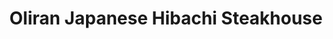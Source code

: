 ---
layout: place
title: "Oliran Japanese Hibachi Steakhouse"
permalink: /pennsylvania/bloomsburg/oliran-japanese-hibachi-steakhouse.html
stateAbbr: PA
stateName: Pennsylvania
cityName: Bloomsburg
place_id: ChIJIdeNe3GHxYkRsrZTzGJ1wCg
photos:
  - name: >-
      places/ChIJIdeNe3GHxYkRsrZTzGJ1wCg/photos/AeeoHcITQixrnXry-ER9-GCn3g1vY1VLP51m3aBfGYGGjw5WxIfxrmAmutFKRnZ-wcl7dkwLfGDMgh8csFrzxY-bw1LCTzHS6dO4p8PWhXwBJEUYPUnlu1GWLXZ6ylLs6Xq5gtwcsnUa_V1OvEpCbIV_RAtYVjbfEXRv6rce8BDykFVyVfYQ_x1XSUAccrrBUWqK01CURq-Y8ViS746gRvbKMuPKt_TIGkThdQWlaw45KJiqIVqO2VOejsv6VRv9LkfmiuqhmIim7KfKGOxoEkd1FYKXyFYRb345LnyQyNtA8Tj9Dg
    widthPx: 2524
    heightPx: 3540
    authorAttributions:
      - displayName: Oliran Japanese Hibachi Steakhouse
        uri: https://maps.google.com/maps/contrib/112529235150897028583
        photoUri: >-
          https://lh3.googleusercontent.com/a-/ALV-UjXHYnfjVwZUZXVC50ZfdrJBLitwy8KEiiTFCmP2yNry3P2q8Xk=s100-p-k-no-mo
    flagContentUri: >-
      https://www.google.com/local/imagery/report/?cb_client=maps_api_places.places_api&image_key=!1e10!2sAF1QipO6U7GzAc3n7T5t7SeBGUanSc92yyKn9dOzgCnA&hl=en-US
    googleMapsUri: >-
      https://www.google.com/maps/place//data=!3m4!1e2!3m2!1sAF1QipO6U7GzAc3n7T5t7SeBGUanSc92yyKn9dOzgCnA!2e10!4m2!3m1!1s0x89c587717b8dd721:0x28c07562cc53b6b2
  - name: >-
      places/ChIJIdeNe3GHxYkRsrZTzGJ1wCg/photos/AeeoHcIxcudgG-olzWSil101_nJog75A71ZLpCkoyLycKZDP_NzL_aUGyyjQFMwZwveqwXgHE0mVNKS62TubvmIKIaSh9pAIcsZebFqKDLicuFVlxsJzSbwxrhP4paQac-A_630xFHlry28xcj9P7pnBTIrzWj0SVKdC3u6LU0ktWY3KYt9Fsc8ePy3F6kO1Y-GMSPnjlI5FOdkIeJZCuO1m1shGbzqF2Umd94SwW2H9Tjb53VgRxlVofuuWkPLZMT3E7YFAEd-sAdR2pDkRSSMTUjVXJqWRj1CWe9aqGMxYvefg6JuTk_02rEeJQGeQ0G5egbK__c6qG80z5UXhMX3gFKAv2DYwPIsSLdN318NHayLzWlQtdtPeLUp3qNMUW_da3Lhx77p4Hsa69WWy5bHuWleFa9v6CaQ-Bz011mTuMmOegIh0
    widthPx: 4032
    heightPx: 1960
    authorAttributions:
      - displayName: Rio Guzman
        uri: https://maps.google.com/maps/contrib/117332020562494973313
        photoUri: >-
          https://lh3.googleusercontent.com/a-/ALV-UjXD329hK8eVlAKj63yXIRJ_tZav6JKYlAbsxO8i0_JE6vfcBjgR_A=s100-p-k-no-mo
    flagContentUri: >-
      https://www.google.com/local/imagery/report/?cb_client=maps_api_places.places_api&image_key=!1e10!2sCIHM0ogKEICAgIDG69W89AE&hl=en-US
    googleMapsUri: >-
      https://www.google.com/maps/place//data=!3m4!1e2!3m2!1sCIHM0ogKEICAgIDG69W89AE!2e10!4m2!3m1!1s0x89c587717b8dd721:0x28c07562cc53b6b2
  - name: >-
      places/ChIJIdeNe3GHxYkRsrZTzGJ1wCg/photos/AeeoHcIbqXb0-_p00i6SyFl-FW2QgDlbAvc1tZgi6Vy_qsap_Rizw5tXeNFGd7YaBoX-deQUsAxc8-iR_SGO9V4rbCsk7xQMTH_WZmlZ9t_66JAO4DeT-lhvi4RzfCgxxUMecFL6vPdvA28HbKUN9dp6G2JD0cgGxjOYqQGwuwGN26iOybGGOtBpB0v1K7Jii21w2a69wCVLcz63fIF01qq3zo_Qa7T1aP3a7yTy_dUJEHhSiT9vDYzAomjWodzGOlg-kW2iGRAPx9PnjI4sgl4yrWtaO9AAvYKi-p4qH2Ss8ILsOaDtKSrzTnOic1l9aJVGxTafh1-TcoaSTUpZ9lQmEIhmqN9BXQxS2wvpDR-NOTcyA5eieViGxldikxXnWdabBshpKbFXWWBJGBlA2gE4VCfoAr6iG-CxPjaGwkm8Qh7Xyw1iq0mScyy39UEYydqb
    widthPx: 4032
    heightPx: 2268
    authorAttributions:
      - displayName: Doug Kepner
        uri: https://maps.google.com/maps/contrib/108381609537697399047
        photoUri: >-
          https://lh3.googleusercontent.com/a-/ALV-UjVCFxsVBxdq90hgvKCVgHSNRVzRAibFRmGg3iGgGgxtGv93CWSW=s100-p-k-no-mo
    flagContentUri: >-
      https://www.google.com/local/imagery/report/?cb_client=maps_api_places.places_api&image_key=!1e10!2sCIABIhADyc5UghZaK2fXBE4ABXtU&hl=en-US
    googleMapsUri: >-
      https://www.google.com/maps/place//data=!3m4!1e2!3m2!1sCIABIhADyc5UghZaK2fXBE4ABXtU!2e10!4m2!3m1!1s0x89c587717b8dd721:0x28c07562cc53b6b2
  - name: >-
      places/ChIJIdeNe3GHxYkRsrZTzGJ1wCg/photos/AeeoHcLpjIUN3woyrGJdjUIukHV5T2Ci42YfTeIKIcEf8-GWGIJ08063hHuYNY6CRZAQKKo-BJWUD4cUsghj9DjXjOnlmG1r3Mx3ifQR82iH4-6MFPXe4mlMBKs_VGNHI2sMNhj8iwG-8cH3Yg6Pwe9P_5VSJ5cmQ3gOJafj0GvAYSNz3xmKecmE4lHnQ7Z_YCDhYUgzs4KfVh9Fvs45GGFWbs8onpvmuRSD476elDMYA5Zv4iTJmmC9aNEJh5LA6b6SMSX78KdWKEgEoqc-JdtVkHc1vImPhx7QMWyyXmfMeiypQ0bjEjKKkpd6945MamN8Zu25rCyNRL_CVxG5TQxiAwY2d6X-2-uxHCAjv50US4RJxscpWU_p5Y6x2AmRvcf0eyxZkFZ4oFZI0KsDkOt302nRGpX8-iBvnVUuBeEMieylvA91
    widthPx: 2992
    heightPx: 2992
    authorAttributions:
      - displayName: Jean “Papa Neslo” LaValley
        uri: https://maps.google.com/maps/contrib/113229812484988025388
        photoUri: >-
          https://lh3.googleusercontent.com/a-/ALV-UjVmX4rfIIYDywCOIgxuSgRcMKuB5DbnytuP0VmCgKtj8BwnZy7Q4w=s100-p-k-no-mo
    flagContentUri: >-
      https://www.google.com/local/imagery/report/?cb_client=maps_api_places.places_api&image_key=!1e10!2sCIHM0ogKEICAgIC9hOiyhAE&hl=en-US
    googleMapsUri: >-
      https://www.google.com/maps/place//data=!3m4!1e2!3m2!1sCIHM0ogKEICAgIC9hOiyhAE!2e10!4m2!3m1!1s0x89c587717b8dd721:0x28c07562cc53b6b2
  - name: >-
      places/ChIJIdeNe3GHxYkRsrZTzGJ1wCg/photos/AeeoHcJoXJtyVVklsGezv5IVm_ZlpTUSX8D9iuWAJ8X4rg1gGpMOmxVoDFglwyN_qA7zozW7L4X3iuGSVJZbpTz9GKWDH6Kk9t8cevzdJ9HTMm7ZqTYBmWkNy8Ej4HRpI468bRajeO51gqm0X59UY-HpI8PZiWmoW5KWpc5xdaQzGtTxYZiDly2nY265rw0AwCXx3EHN4jG-uzyexRnHH0sh1HC5lnLoDzUEJXFE7v0ekCSr_Iqkd83V7SbFSHL5b-fS9jAkKo-6L7V3G3yybc7Nv--iI1J1D_z0L7_wmF0ungcD5QAg21xSvzIRyz03nJeB1QhDP33yg3p9QOxAeo2cQBLDb49qgtydPWZ-46IIWuuXLukXzcjKIURdrz_68ps1XQbR7XYg7wLsZHumF9gcjbWQjsvgA8zZz5taCps9JffLgg
    widthPx: 3024
    heightPx: 4032
    authorAttributions:
      - displayName: Marie Woyto
        uri: https://maps.google.com/maps/contrib/116351496048976599604
        photoUri: >-
          https://lh3.googleusercontent.com/a-/ALV-UjXk36YfWd6PwtMnDrxC13zzDbkDRcKlVxlP00jxOXJnzmd8vF8=s100-p-k-no-mo
    flagContentUri: >-
      https://www.google.com/local/imagery/report/?cb_client=maps_api_places.places_api&image_key=!1e10!2sCIHM0ogKEICAgID-xNbqRQ&hl=en-US
    googleMapsUri: >-
      https://www.google.com/maps/place//data=!3m4!1e2!3m2!1sCIHM0ogKEICAgID-xNbqRQ!2e10!4m2!3m1!1s0x89c587717b8dd721:0x28c07562cc53b6b2
  - name: >-
      places/ChIJIdeNe3GHxYkRsrZTzGJ1wCg/photos/AeeoHcIwEIkZDee6FJLyd9iAt9ba1jj-SZrqFX2jC7riECnfXH8wMSpJQrIadk1FJKyZJOV66DF_XrC-QzVG1CN-H4U75i3TcJ5izsXc765uXzS-D1_SIYnMjeVXB6MPNa-FgHdu1-gUdir4bDXcLsf9MP80Kj2R0QueDupLygGBohV90LWH1fyJ35DkmDrCAbuRpVWSE25Y_gRLVA2X8jCirXO2onY_tSfU-uFx_volb8vJUBywmH_3HFPvBc8dXYBT9o8a0KquIMwp2OagL1iip5m9tF5gsxvsYDY33SCl4wobme8giJsWgPHktHysynuB4Wt8BWKzlCKw6UdwZra7KCMohfwTRPKjjC1GMwS38Hkf0GKby02yQ3QwvBcPzOlcXcM4H3hVQ6vSu0TxnqzZy3hjxtQuYGR8xNA42Dzi7jJ4KiZh
    widthPx: 4000
    heightPx: 3000
    authorAttributions:
      - displayName: Cathy Ling
        uri: https://maps.google.com/maps/contrib/106289310349471906038
        photoUri: >-
          https://lh3.googleusercontent.com/a-/ALV-UjUaWBp_MDbziSZzgk3ribBOQqBk_yXKz3x1sMs7hzmWRVtaSpEjTQ=s100-p-k-no-mo
    flagContentUri: >-
      https://www.google.com/local/imagery/report/?cb_client=maps_api_places.places_api&image_key=!1e10!2sCIHM0ogKEICAgICZyOys0wE&hl=en-US
    googleMapsUri: >-
      https://www.google.com/maps/place//data=!3m4!1e2!3m2!1sCIHM0ogKEICAgICZyOys0wE!2e10!4m2!3m1!1s0x89c587717b8dd721:0x28c07562cc53b6b2
  - name: >-
      places/ChIJIdeNe3GHxYkRsrZTzGJ1wCg/photos/AeeoHcLdepDy8bd2C8s4AJk6OLs0rNXJL1W4dulsLUoudciwpXZTxdOWb64EKvM3rqDQiU-RBqCbdEhL-5v3yJyGIQbExjIcnZjxny61o_Gd-9fR79CjpGRxwpPls0gqNtvsZQQnUxcL8tO5AnVWumH7DYqn3ly2dl8CgAMqGj-Y35lJtPt6YyDuqa4p_97rCJ9pyfNJ7YkXQn0tzhPIW9bvRl6SEANt7ndZjadvlaHVTv_aopI2jDiJbUvltgC988hP9TXx2WQiZR9e8RMGJKX3GNOpm7vlN7dACDIUzoJgGjDud7YRAERYOrb_JuneGK2jYgF4oIoq5STn5KaamkcHkkpCABDsEJHc_YZFiCs_DluoeTyR_12DsUmnoLp8W27Hj0ov59pGk18B1s7f9fC7l7eWXhFYFM9L8I8h2J80q4T8pDI
    widthPx: 4000
    heightPx: 3000
    authorAttributions:
      - displayName: Chelsie Greenman
        uri: https://maps.google.com/maps/contrib/104190190154860091041
        photoUri: >-
          https://lh3.googleusercontent.com/a/ACg8ocJCbKZfy6k6MCgdm8CSomzuJ5Tx5c7Sce7k1G9fRlk6OiGccw=s100-p-k-no-mo
    flagContentUri: >-
      https://www.google.com/local/imagery/report/?cb_client=maps_api_places.places_api&image_key=!1e10!2sCIHM0ogKEICAgIDRwfnpkwE&hl=en-US
    googleMapsUri: >-
      https://www.google.com/maps/place//data=!3m4!1e2!3m2!1sCIHM0ogKEICAgIDRwfnpkwE!2e10!4m2!3m1!1s0x89c587717b8dd721:0x28c07562cc53b6b2
  - name: >-
      places/ChIJIdeNe3GHxYkRsrZTzGJ1wCg/photos/AeeoHcKxbtSxTstzZrQ9JPTaLZE8jTIyaS233DNzZAX-WML1dMsrjGzcp22VRnj1ZwLoKlebcQUB5wyR1__sJMAOGC3Kepz-ekwB-OGgZBw4C8fr9EzFkycgNl7-GdZdvr3n7UoelPI_7aOuox9v6UI1FRruFvmW2MD6bNHlF0Z8KnyhZFRpmgjFWP8p9i0aE0WhR4TvZwlgNtgdwL7kiSxyeV8IkTSqQAxVLJeKtDuiZcYQOqW5JLkbyhIUx7RGwqRyDPy22NcYS2fJR8z5-pYiYN4Gx1mTCTf6SbjhIsg6H7w-F6bosRyZWLuvVd9tno0etmcmS4OC0NPspf1PxbGsaFsiDJNSMwRcwRR4HTSknEI0jYOWnIdfMIcNvaEluRcIJPd4EHsG_J6VRXv3hTP8E-W7_wWCV4u2NYqSE7zVf__lUg
    widthPx: 4032
    heightPx: 3024
    authorAttributions:
      - displayName: Aaron Stepanik
        uri: https://maps.google.com/maps/contrib/107878426913466704197
        photoUri: >-
          https://lh3.googleusercontent.com/a-/ALV-UjVEmqinL9OkRrzd735MbVRWCd0ms1u_2vuydd0L_eAqAa6ksJ8neA=s100-p-k-no-mo
    flagContentUri: >-
      https://www.google.com/local/imagery/report/?cb_client=maps_api_places.places_api&image_key=!1e10!2sCIHM0ogKEICAgIDE6LmdMA&hl=en-US
    googleMapsUri: >-
      https://www.google.com/maps/place//data=!3m4!1e2!3m2!1sCIHM0ogKEICAgIDE6LmdMA!2e10!4m2!3m1!1s0x89c587717b8dd721:0x28c07562cc53b6b2
  - name: >-
      places/ChIJIdeNe3GHxYkRsrZTzGJ1wCg/photos/AeeoHcKO09ighBf5MQriF_NtRByIRhfBG9zy8Tsk0YDraXQ_oiaDsv3Q8dYhZ6k-9XOHASUSzPEI46tMTdunZi4wZZkBpiJjaQBk3g2E7rLDnOP9M02gwOmbkwXCCSXgqhkxX7-jlTehQmRsXhVoD16Ztt2MUs1Yk_OyLuguiMRlolkHoDRKku_R6Cx07EN0q_KN8M29hg1AxO-CLQnGq0Pw3ETqeXXzycM4pA_3P_GZUlWOIOqz4xXvu7-LrCwQoM5cU1mGnlUxe3vS7EiH0H6hTB7OvtVYW3voMKxI6Pr7Q4h5o0n70OZFiRzIefYR7ercI3BhTcp-XSXnciDq0s2ue5K2dbZ6sLhqguNIB91TuO4szBWUtKpWVTOs4j7IlJzVwEe04TRIZUyd5uSSGo48BSBWQos6lTdsTEqXT-k_vFXymQ
    widthPx: 3024
    heightPx: 4032
    authorAttributions:
      - displayName: xin wang
        uri: https://maps.google.com/maps/contrib/116909954223062232501
        photoUri: >-
          https://lh3.googleusercontent.com/a/ACg8ocJWrKj0FDmNf8m1RZFjHa0wdtzqzNI5HBya9_lzNcGlb1VWnA=s100-p-k-no-mo
    flagContentUri: >-
      https://www.google.com/local/imagery/report/?cb_client=maps_api_places.places_api&image_key=!1e10!2sCIHM0ogKEICAgICk5urgLw&hl=en-US
    googleMapsUri: >-
      https://www.google.com/maps/place//data=!3m4!1e2!3m2!1sCIHM0ogKEICAgICk5urgLw!2e10!4m2!3m1!1s0x89c587717b8dd721:0x28c07562cc53b6b2
  - name: >-
      places/ChIJIdeNe3GHxYkRsrZTzGJ1wCg/photos/AeeoHcIm3plOYEl9K5LodngW3VVPPo66l3kCTih9SngiWTCl2MoFoQGMq_KWvV_yRKGZhMUx1gTxeygeN6IqOxThw3wP6KmBxKTZZyQ-Vsp5tC5nXiJRzPjmKUI9jdrKlzosphg7svqBbUpMTQDQuf7Y9pmCWb7HOEodVYVt3iVC8W-3w9c4DjbvZYV0irwXP30qkjUVPU-A9V_kNz92EtdSZ-CGYfEHGy9Gpxy0rvEzHTmB-YvCebgyvtgJOlkFTaMBpPV25IGqBHM6WLEs4KZ6cw-w8wYrhFMZgOh1RrdSt-4IJqgXV0-_N11gtCVa8D0Fb5SSsHlj558p2k_1FUu-8iaRXQEFhMNVCivQQ0BFtzQtH0nH9klm892bJNu0-I_hXtI5pPqKufiViMFt1woXIY0sXznqDLdah7hiJTGdzoibOkHG
    widthPx: 4032
    heightPx: 2268
    authorAttributions:
      - displayName: Doug Kepner
        uri: https://maps.google.com/maps/contrib/108381609537697399047
        photoUri: >-
          https://lh3.googleusercontent.com/a-/ALV-UjVCFxsVBxdq90hgvKCVgHSNRVzRAibFRmGg3iGgGgxtGv93CWSW=s100-p-k-no-mo
    flagContentUri: >-
      https://www.google.com/local/imagery/report/?cb_client=maps_api_places.places_api&image_key=!1e10!2sCIHM0ogKEICAgID-luC2jAE&hl=en-US
    googleMapsUri: >-
      https://www.google.com/maps/place//data=!3m4!1e2!3m2!1sCIHM0ogKEICAgID-luC2jAE!2e10!4m2!3m1!1s0x89c587717b8dd721:0x28c07562cc53b6b2
address: 1395 Columbia Blvd, Bloomsburg, PA 17815, USA
street: 1395 Columbia Blvd
city: Bloomsburg
state: PA
zip: '17815'
country: USA
neighborhood: null
latitude: '41.008110'
longitude: '-76.431587'
accessibility_options:
  wheelchairAccessibleParking: true
  wheelchairAccessibleEntrance: true
  wheelchairAccessibleRestroom: true
  wheelchairAccessibleSeating: true
business_status: OPERATIONAL
name: Oliran Japanese Hibachi Steakhouse
google_maps_links:
  directionsUri: >-
    https://www.google.com/maps/dir//''/data=!4m7!4m6!1m1!4e2!1m2!1m1!1s0x89c587717b8dd721:0x28c07562cc53b6b2!3e0
  placeUri: https://maps.google.com/?cid=2936476024240846514
  writeAReviewUri: >-
    https://www.google.com/maps/place//data=!4m3!3m2!1s0x89c587717b8dd721:0x28c07562cc53b6b2!12e1
  reviewsUri: >-
    https://www.google.com/maps/place//data=!4m4!3m3!1s0x89c587717b8dd721:0x28c07562cc53b6b2!9m1!1b1
  photosUri: >-
    https://www.google.com/maps/place//data=!4m3!3m2!1s0x89c587717b8dd721:0x28c07562cc53b6b2!10e5
primary_type: Restaurant
opening_hours:
  regular: null
  current: null
secondary_opening_hours:
  regular:
    weekdayDescriptions: null
    type: null
  current:
    weekdayDescriptions: null
    type: null
phone: (570) 784-2688
price_level: PRICE_LEVEL_MODERATE
price_range: $20 &ndash; $30
rating: '4.4'
rating_count: 1226
website: https://www.oliranpa.com/
description: null
reviews:
  - name: >-
      places/ChIJIdeNe3GHxYkRsrZTzGJ1wCg/reviews/ChdDSUhNMG9nS0VJQ0FnSUQzdDlhU3BRRRAB
    relativePublishTimeDescription: 4 months ago
    rating: 4
    text:
      text: >-
        Good food! Young energetic staff and very attentive! Sushi was very well
        done and well plated. Tempura was a bit on the bread-ier side. Pricing
        was very affordable for great quality food. Overall great experience,
        great restaurant in a quiet town!
      languageCode: en
    originalText:
      text: >-
        Good food! Young energetic staff and very attentive! Sushi was very well
        done and well plated. Tempura was a bit on the bread-ier side. Pricing
        was very affordable for great quality food. Overall great experience,
        great restaurant in a quiet town!
      languageCode: en
    authorAttribution:
      displayName: Alexander Fletcher
      uri: https://www.google.com/maps/contrib/108106061923300077150/reviews
      photoUri: >-
        https://lh3.googleusercontent.com/a-/ALV-UjUUhVs3TR13jPFVYY4HyPZKxaDoa7lhtKM1uoNHsrCJBHVWmh4f=s128-c0x00000000-cc-rp-mo-ba3
    publishTime: '2024-11-19T22:57:51.128920Z'
    flagContentUri: >-
      https://www.google.com/local/review/rap/report?postId=ChdDSUhNMG9nS0VJQ0FnSUQzdDlhU3BRRRAB&d=17924085&t=1
    googleMapsUri: >-
      https://www.google.com/maps/reviews/data=!4m6!14m5!1m4!2m3!1sChdDSUhNMG9nS0VJQ0FnSUQzdDlhU3BRRRAB!2m1!1s0x89c587717b8dd721:0x28c07562cc53b6b2
  - name: >-
      places/ChIJIdeNe3GHxYkRsrZTzGJ1wCg/reviews/ChZDSUhNMG9nS0VJQ0FnTUNnNG92WEZ3EAE
    relativePublishTimeDescription: a month ago
    rating: 5
    text:
      text: >-
        This is a great restaurant!!

        The service is great, and the food is awesome!!

        They cook everything right in front of you.

        They make it such a fun experience and they include everyone in your
        party whether it's two or ten people.

        We have NEVER had a bad meal here and the service has always been great.

        Parking is very easy and convenient.

        I highly recommend this restaurant for a fun and satisfying experience.
      languageCode: en
    originalText:
      text: >-
        This is a great restaurant!!

        The service is great, and the food is awesome!!

        They cook everything right in front of you.

        They make it such a fun experience and they include everyone in your
        party whether it's two or ten people.

        We have NEVER had a bad meal here and the service has always been great.

        Parking is very easy and convenient.

        I highly recommend this restaurant for a fun and satisfying experience.
      languageCode: en
    authorAttribution:
      displayName: SR MOORE
      uri: https://www.google.com/maps/contrib/101454195525491801351/reviews
      photoUri: >-
        https://lh3.googleusercontent.com/a/ACg8ocKEFTjTRYwN8O0eNcToGf5Nf7coaKDj6msrjyySwcN67SY-xg=s128-c0x00000000-cc-rp-mo-ba3
    publishTime: '2025-02-15T12:44:47.229427Z'
    flagContentUri: >-
      https://www.google.com/local/review/rap/report?postId=ChZDSUhNMG9nS0VJQ0FnTUNnNG92WEZ3EAE&d=17924085&t=1
    googleMapsUri: >-
      https://www.google.com/maps/reviews/data=!4m6!14m5!1m4!2m3!1sChZDSUhNMG9nS0VJQ0FnTUNnNG92WEZ3EAE!2m1!1s0x89c587717b8dd721:0x28c07562cc53b6b2
  - name: >-
      places/ChIJIdeNe3GHxYkRsrZTzGJ1wCg/reviews/ChdDSUhNMG9nS0VJQ0FnSUNycGRhM2lBRRAB
    relativePublishTimeDescription: 9 months ago
    rating: 5
    text:
      text: >-
        What a gem. Food was absolutely delicious - all of it. Even the soup and
        salad that came with a meal was delicious - salad dressing was near
        addictive, lettuce fresh and crispy, soup was amazingly flavorful (I
        thought my 4yo son was going to cry when I told him we had finished our
        bowl). We had the steak and salmon Hibachi which was delicious -
        proteins perfectly cooked and flavorful, fried rice flavorful but not
        greasy, vegetables incredibly tasty, sauces wonderful. We also had sushi
        rolls which were also delicious - their regular spicy tuna roll were the
        most generously stuffed non-specialty roll I've ever seen. Our young
        kids enjoyed it all despite us only doing "regular dining" (no Hibachi
        making in front of us). We were there on a Sunday so Sushi was highly
        discounted or half off - our total for that amount of food was an
        incredibly good deal. Highly, highly recommend. I wish we lived closer,
        we'd be back in a heartbeat.
      languageCode: en
    originalText:
      text: >-
        What a gem. Food was absolutely delicious - all of it. Even the soup and
        salad that came with a meal was delicious - salad dressing was near
        addictive, lettuce fresh and crispy, soup was amazingly flavorful (I
        thought my 4yo son was going to cry when I told him we had finished our
        bowl). We had the steak and salmon Hibachi which was delicious -
        proteins perfectly cooked and flavorful, fried rice flavorful but not
        greasy, vegetables incredibly tasty, sauces wonderful. We also had sushi
        rolls which were also delicious - their regular spicy tuna roll were the
        most generously stuffed non-specialty roll I've ever seen. Our young
        kids enjoyed it all despite us only doing "regular dining" (no Hibachi
        making in front of us). We were there on a Sunday so Sushi was highly
        discounted or half off - our total for that amount of food was an
        incredibly good deal. Highly, highly recommend. I wish we lived closer,
        we'd be back in a heartbeat.
      languageCode: en
    authorAttribution:
      displayName: Carla Moy-Turner
      uri: https://www.google.com/maps/contrib/102635689478272127577/reviews
      photoUri: >-
        https://lh3.googleusercontent.com/a-/ALV-UjUYOKCpx42b2KKxf16RwwFxWMIzbwDEs6rA4asy-buBWlHX5NlfcA=s128-c0x00000000-cc-rp-mo-ba5
    publishTime: '2024-07-09T12:28:59.785640Z'
    flagContentUri: >-
      https://www.google.com/local/review/rap/report?postId=ChdDSUhNMG9nS0VJQ0FnSUNycGRhM2lBRRAB&d=17924085&t=1
    googleMapsUri: >-
      https://www.google.com/maps/reviews/data=!4m6!14m5!1m4!2m3!1sChdDSUhNMG9nS0VJQ0FnSUNycGRhM2lBRRAB!2m1!1s0x89c587717b8dd721:0x28c07562cc53b6b2
  - name: >-
      places/ChIJIdeNe3GHxYkRsrZTzGJ1wCg/reviews/ChZDSUhNMG9nS0VJQ0FnTURRcU8zR0xnEAE
    relativePublishTimeDescription: a month ago
    rating: 5
    text:
      text: >-
        Love coming here. Super good sushi and the happy hour makes all the
        rolls so cheap. We end up ordering way too many. Good drinks too, great
        service. Go-to for me and my family
      languageCode: en
    originalText:
      text: >-
        Love coming here. Super good sushi and the happy hour makes all the
        rolls so cheap. We end up ordering way too many. Good drinks too, great
        service. Go-to for me and my family
      languageCode: en
    authorAttribution:
      displayName: A Meme
      uri: https://www.google.com/maps/contrib/113291370593508858778/reviews
      photoUri: >-
        https://lh3.googleusercontent.com/a-/ALV-UjWq4RjqbNin5jGsNXXeXtLr_wg74v3fOpZwZf7whlyyvgc2Qmm1=s128-c0x00000000-cc-rp-mo
    publishTime: '2025-03-08T17:16:00.199843Z'
    flagContentUri: >-
      https://www.google.com/local/review/rap/report?postId=ChZDSUhNMG9nS0VJQ0FnTURRcU8zR0xnEAE&d=17924085&t=1
    googleMapsUri: >-
      https://www.google.com/maps/reviews/data=!4m6!14m5!1m4!2m3!1sChZDSUhNMG9nS0VJQ0FnTURRcU8zR0xnEAE!2m1!1s0x89c587717b8dd721:0x28c07562cc53b6b2
  - name: >-
      places/ChIJIdeNe3GHxYkRsrZTzGJ1wCg/reviews/ChdDSUhNMG9nS0VJQ0FnSUM5dUl2MTRRRRAB
    relativePublishTimeDescription: a year ago
    rating: 5
    text:
      text: >-
        Great local sushi & hibachi steakhouse. It's in a strip mall location,
        but definitely has big restraunt vibes from the moment you want in. 6
        main room hibachi stations and 4 additional stations in a private room.
        Addtional dining table options and large wrap around bar area. Super
        impressive and with dine in or take options perfect for your team
        meetings, graduations, sorority house functions or just a cute date
        night option. Check it out tonight.
      languageCode: en
    originalText:
      text: >-
        Great local sushi & hibachi steakhouse. It's in a strip mall location,
        but definitely has big restraunt vibes from the moment you want in. 6
        main room hibachi stations and 4 additional stations in a private room.
        Addtional dining table options and large wrap around bar area. Super
        impressive and with dine in or take options perfect for your team
        meetings, graduations, sorority house functions or just a cute date
        night option. Check it out tonight.
      languageCode: en
    authorAttribution:
      displayName: Jean “Papa Neslo” LaValley
      uri: https://www.google.com/maps/contrib/113229812484988025388/reviews
      photoUri: >-
        https://lh3.googleusercontent.com/a-/ALV-UjVmX4rfIIYDywCOIgxuSgRcMKuB5DbnytuP0VmCgKtj8BwnZy7Q4w=s128-c0x00000000-cc-rp-mo-ba4
    publishTime: '2024-03-01T22:34:35.976278Z'
    flagContentUri: >-
      https://www.google.com/local/review/rap/report?postId=ChdDSUhNMG9nS0VJQ0FnSUM5dUl2MTRRRRAB&d=17924085&t=1
    googleMapsUri: >-
      https://www.google.com/maps/reviews/data=!4m6!14m5!1m4!2m3!1sChdDSUhNMG9nS0VJQ0FnSUM5dUl2MTRRRRAB!2m1!1s0x89c587717b8dd721:0x28c07562cc53b6b2
parking_options:
  freeParkingLot: true
  freeStreetParking: true
  valetParking: false
payment_options:
  acceptsCreditCards: true
  acceptsDebitCards: true
  acceptsCashOnly: false
  acceptsNfc: true
allow_dogs: null
curbside_pickup: false
delivery: true
dine_in: true
good_for_children: true
good_for_groups: true
good_for_sports: false
live_music: false
menu_for_children: true
outdoor_seating: false
reservable: true
restroom: true
serves_beer: true
serves_breakfast: false
serves_brunch: false
serves_cocktails: true
serves_coffee: true
serves_dinner: true
serves_dessert: true
serves_lunch: true
serves_vegetarian_food: true
serves_wine: true
takeout: true

---